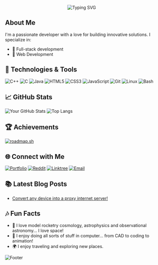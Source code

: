 <p align="center" <a href=""><img src="https://readme-typing-svg.demolab.com?font=Fira+Code&weight=600&size=27&duration=4000&pause=500&color=FFFFFF&random=false&width=1000&lines=%F0%9F%91%8B+Hi+there%2C+I'm+Akshit+Chilkoti!;I+am+a+programmer%2C+ammature+astronomer+and+ammature+rocketeer." alt="Typing SVG" /></a> </p>

<!--![Profile Views](https://komarev.com/ghpvc/?username=Akshit-Chilkoti&color=blueviolet)-->

## About Me
I'm a passionate developer with a love for building innovative solutions. I specialize in:
- 🔭 Full-stack development
- 🔭 Web Development

## 🔧 Technologies & Tools
![C++](https://img.shields.io/badge/-C++-333?style=flat&logo=c%2B%2B)
![C](https://img.shields.io/badge/-C-333?style=flat&logo=c)
![Java](https://img.shields.io/badge/-Java-333?style=flat&logo=java)
![HTML5](https://img.shields.io/badge/-HTML5-333?style=flat&logo=html5)
![CSS3](https://img.shields.io/badge/-CSS3-333?style=flat&logo=css3)
![JavaScript](https://img.shields.io/badge/-JavaScript-333?style=flat&logo=javascript)
![Git](https://img.shields.io/badge/-Git-333?style=flat&logo=git)
![Linux](https://img.shields.io/badge/-Linux-333?style=flat&logo=linux)
![Bash](https://img.shields.io/badge/-Bash-333?style=flat&logo=gnu-bash)
## 📈 GitHub Stats
![Your GitHub Stats](https://github-readme-stats.vercel.app/api?username=akshit-chilkoti&show_icons=true&hide_border=true&count_private=true&theme=radical)
![Top Langs](https://github-readme-stats.vercel.app/api/top-langs/?username=akshit-chilkoti&layout=compact&hide_border=true&theme=radical)

## 🏆 Achievements
[![roadmap.sh](https://api.roadmap.sh/v1-badge/wide/64a05957d99c9d6731a614ca?variant=dark)](https://roadmap.sh)
<!--- 🌟 **GitHub Stars**: Received **[x stars](https://github.com/yourusername?tab=repositories)** across my projects
- 🏅 **Top Contributor**: In **[project name](https://github.com/projectname)**
- 📢 **Speaker**: At **[event name](https://linktoevent.com)**-->

## 🌐 Connect with Me
<!--[![LinkedIn](https://img.shields.io/badge/-LinkedIn-333?style=flat&logo=Linkedin&logoColor=white)](https://www.linkedin.com/in/yourprofile)
[![Twitter](https://img.shields.io/badge/-Twitter-333?style=flat&logo=Twitter&logoColor=white)](https://twitter.com/yourhandle)-->
[![Portfolio](https://img.shields.io/badge/-Portfolio-333?style=flat&logo=google-chrome)](https://akshitchilkoti.w3spaces.com)
[![Reddit](https://img.shields.io/badge/-Reddit-333?style=flat&logo=reddit)](https://www.reddit.com/user/akshitchilkoti)
[![Linktree](https://img.shields.io/badge/-Linktree-333?style=flat&logo=linktree)](https://linktr.ee/akshitchilktoi)
[![Email](https://img.shields.io/badge/-Email-333?style=flat&logo=microsoft-outlook)](mailto:akshitchilkoti@outloook.com)



<!--## 🎨 My Projects
### [Project 1](https://github.com/yourusername/project1)
_A brief description of Project 1._

### [Project 2](https://github.com/yourusername/project2)
_A brief description of Project 2._-->

## 📚 Latest Blog Posts
<!-- BLOG-POST-LIST:START -->
- [Convert any device into a proxy internet server!](https://akshitwrite.netlify.app/posts/proxy)
<!-- BLOG-POST-LIST:END -->

## 🎶 Fun Facts
- 🎸 I love model rocketry cosmology, astrophysics and observational astronomy... I love space!
- 🍕 I enjoy doing all sorts of stuff in computer... from CAD to coding to animation!
- 🌍 I enjoy traveling and exploring new places.

![Footer](https://capsule-render.vercel.app/api?type=waving&color=gradient&height=100&section=footer)


<!--- 👋 Hi, I’m @AkshitChilkoti
- 👀 I’m interested in Coding, Programming and Animation
- 🌱 I’m currently learning C++, C, Go and Java
- 💞️ I’m looking to collaborate on ...
- 📫 How to reach me akshitchilkoti@outlook.com -->



<!---
AkshitChilkoti-Animator/AkshitChilkoti-Animator is a ✨ special ✨ repository because its `README.md` (this file) appears on your GitHub profile.
You can click the Preview link to take a look at your changes.
--->
